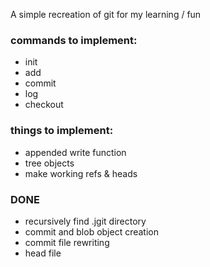 A simple recreation of git for my learning / fun


### commands to implement:

* init
* add
* commit
* log
* checkout


### things to implement:
* appended write function
* tree objects
* make working refs & heads

### DONE
* recursively find .jgit directory 
* commit and blob object creation
* commit file rewriting
* head file
